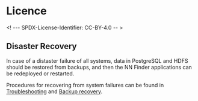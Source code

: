 # Licence

<! --- SPDX-License-Identifier: CC-BY-4.0  -- >

## Disaster Recovery

In case of a distaster failure of all systems, data in PostgreSQL and HDFS should be restored from backups, and then the NN Finder applications can be redeployed or restarted.

Procedures for recovering from system failures can be found in [Troubleshooting](TROUBLESHOOTING.md) and [Backup recovery](backup_recovery.md).
